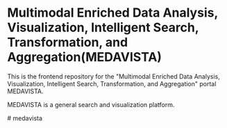 # Multimodal Enriched Data Analysis, Visualization, Intelligent Search, Transformation, and Aggregation(MEDAVISTA)

This is the frontend repository for the "Multimodal Enriched Data Analysis, Visualization, Intelligent Search, Transformation, and Aggregation" portal MEDAVISTA.

MEDAVISTA is a general search and visualization platform.

#   m e d a v i s t a 
 
 
